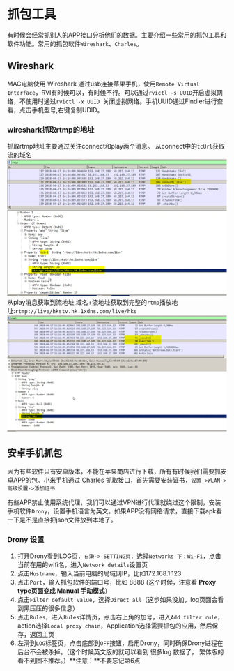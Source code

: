 # 抓包工具
有时候会经常抓别人的APP接口分析他们的数据。主要介绍一些常用的抓包工具和软件功能。常用的抓包软件`Wireshark`、`Charles`。 

## Wireshark
MAC电脑使用 Wireshark 通过usb连接苹果手机，使用`Remote Virtual Interface`，RVI有时候可以，有时候不行。可以通过`rvictl -s UUID`开启虚拟网络，不使用时通过`rvictl -x UUID `关闭虚拟网络。手机UUID通过Findler进行查看，点击手机型号,右键复制UDID。

### wireshark抓取rtmp的地址
抓取rtmp地址主要通过关注connect和play两个消息。 从connect中的`tcUrl`获取流的域名
![](./imgs/tool_connect.png)
从play消息获取到流地址,域名+流地址获取到完整的`rtmp`播放地址:`rtmp://live/hkstv.hk.1xdns.com/live/hks`
![](imgs/tool_play.png)


## 安卓手机抓包
因为有些软件只有安卓版本，不能在苹果商店进行下载，所有有时候我们需要抓安卓APP的包。小米手机通过 Charles 抓取接口，首先需要安装证书，`设置->WLAN->高级设置->添加证书`

有些APP禁止使用系统代理，我们可以通过VPN进行代理就绕过这个限制，安装手机软件`Drony`，设置手机语言为英文。如果APP没有网络请求，直接下载apk看一下是不是直接把json文件放到本地了。

### Drony 设置
1. 打开Drony看到LOG页，`右滑-> SETTING页`，选择`Networks 下：Wi-Fi`，点击当前在用的wifi名，进入`Network details`设置页
2. 点击`Hostname`，输入当前电脑的局域网IP，比如172.168.1.123
3. 点击`Port`，输入抓包软件的端口号，比如 8888   (这个时候，注意看 **Proxy type页面变成 Manual 手动模式**）
4. 点击`Filter default value`，选择`Direct all`（这步如果没加，log页面会看到黑压压的很多信息）
5. 点击`Rules`，进入`Rules`详情页，点击右上角的加号，进入`Add filter rule`，action选择`Local proxy chain`，Application选择需要抓包的应用，然后保存，返回主页
6. 左滑到`LOG`标签页，点击底部到`OFF`按钮，启用Drony，同时确保Drony进程在后台不会被杀掉。（这个时候英文版的就可以看到 很多log 数据了， 繁体版的看不到固不推荐。）**注意：**不要忘记第6点

